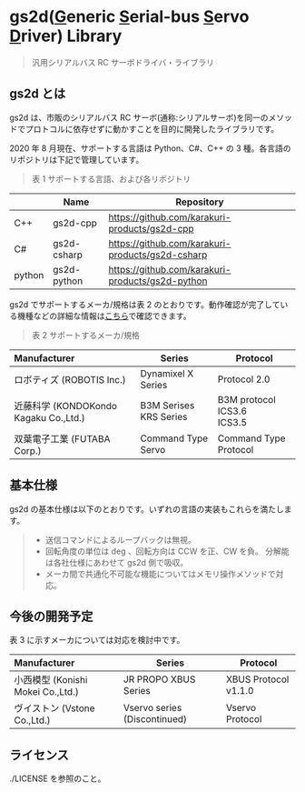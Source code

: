 # gs2d(<u>G</u>eneric <u>S</u>erial-bus <u>S</u>ervo <u>D</u>river) Library

> 汎用シリアルバス RC サーボドライバ・ライブラリ

## gs2d とは

gs2d は、市販のシリアルバス RC サーボ(通称:シリアルサーボ)を同一のメソッドでプロトコルに依存せずに動かすことを目的に開発したライブラリです。

2020 年 8 月現在、サポートする言語は Python、C#、C++ の 3 種。各言語のリポジトリは下記で管理しています。

> 表 1 サポートする言語、および各リポジトリ

|        | Name        | Repository                                         |
| :----- | ----------- | -------------------------------------------------- |
| C++    | gs2d-cpp    | <https://github.com/karakuri-products/gs2d-cpp>    |
| C#     | gs2d-csharp | <https://github.com/karakuri-products/gs2d-csharp> |
| python | gs2d-python | <https://github.com/karakuri-products/gs2d-python> |

gs2d でサポートするメーカ/規格は表 2 のとおりです。動作確認が完了している機種などの詳細な情報は[こちら](https://docs.google.com/spreadsheets/d/15XlF4kySq219ICrvgJmQ_NEENOpA3_AKKTeR7gI3orM/edit?usp=sharing)で確認できます。

> 表 2 サポートするメーカ/規格

| Manufacturer                          | Series                      | Protocol                             |
| :------------------------------------ | --------------------------- | ------------------------------------ |
| ロボティズ (ROBOTIS Inc.)             | Dynamixel X Series          | Protocol 2.0                         |
| 近藤科学 (KONDOKondo Kagaku Co.,Ltd.) | B3M Serises <br> KRS Series | B3M protocol <br> ICS3.6 <br> ICS3.5 |
| 双葉電子工業 (FUTABA Corp.)           | Command Type Servo          | Command Type Protocol                |

## 基本仕様

gs2d の基本仕様は以下のとおりです。いずれの言語の実装もこれらを満たします。

> - 送信コマンドによるループバックは無視。
> - 回転角度の単位は deg 、回転方向は CCW を正、CW を負。
>   分解能は各社仕様にあわせて gs2d 側で吸収。
> - メーカ間で共通化不可能な機能についてはメモリ操作メソッドで対応。

## 今後の開発予定

表 3 に示すメーカについては対応を検討中です。

| Manufacturer                      | Series                       | Protocol             |
| :-------------------------------- | ---------------------------- | -------------------- |
| 小西模型 (Konishi Mokei Co.,Ltd.) | JR PROPO XBUS Series         | XBUS Protocol v1.1.0 |
| ヴイストン (Vstone Co.,Ltd.)      | Vservo series (Discontinued) | Vservo Protocol      |

## ライセンス

 ./LICENSE を参照のこと。

